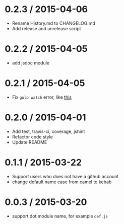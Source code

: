 
0.2.3 / 2015-04-06
==================

  * Rename History.md to CHANGELOG.md
  * Add release and unrelease script


0.2.2 / 2015-04-05
==================

  * add jsdoc module


0.2.1 / 2015-04-05
==================

  * Fix `gulp watch` error, like [this](https://github.com/youngmountain/generator-node-gulp/issues/54)


0.2.0 / 2015-04-01
==================

  * Add test, travis-ci, coverage, jshint
  * Refactor code style
  * Update README


0.1.1 / 2015-03-22
==================

  * Support users who does not have a github account 
  * change default name case from camel to kebab


0.0.3 / 2015-03-20
==================

  * support dot module name, for example `def.js`

